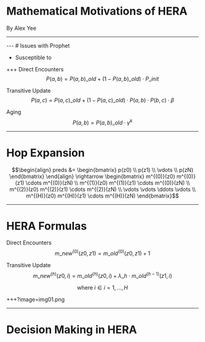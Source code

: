 # Mathematical Motivations of HERA

By Alex Yee

---
<canvas data-chart="radar">
<!-- 
{
 "data": {
  "labels": ["Delay", "Replicas", "Delivery Ratio"],
  "datasets": [
   {
    "data":[65,59,80,81,56,55,40],
    "label":"Prophet","backgroundColor":"rgba(20,220,220,.8)"
   },
   {
    "data":[1,19,98,45,77,12,55],
    "label":"Epidemic","backgroundColor":"rgba(30,219,20,.8)"
   },
   {
    "data":[28,48,40,19,86,27,90],
    "label":"Direct Delivery","backgroundColor":"rgba(220,120,120,.8)"
   }
  ]
 }, 
 "options": { "responsive": "true" }
}
-->
</canvas>
---
# Issues with Prophet

 - Susceptible to 

+++
Direct Encounters
$$P(a,b) = P(a,b)\_{old} + \left(1 - P(a,b)\_{old}\right) \cdot
    P\_{init}$$

Transitive Update
$$P(a,c) = P(a,c)\_{old} + \left(1 - P(a,c)\_{old}\right)\cdot
    P(a,b)\cdot P(b,c) \cdot \beta$$

Aging
$$P(a,b) = P(a,b)\_{old} \cdot \gamma^{k}$$

---
# Hop Expansion

$$\begin{align} preds &= \begin{bmatrix}
    p(z0) \\
    p(z1) \\
    \vdots \\
    p(zN) 
    \end{bmatrix}
\end{align} \rightarrow 
\begin{bmatrix}
    m^{(0)}(z0) m^{(0)}(z1) \cdots m^{(0)}(zN) \\
    m^{(1)}(z0) m^{(1)}(z1) \cdots m^{(0)}(zN) \\
    m^{(2)}(z0) m^{(2)}(z1) \cdots m^{(2)}(zN) \\
    \vdots \vdots \ddots \vdots \\
    m^{(H)}(z0) m^{(H)}(z1) \cdots m^{(H)}(zN)
\end{bmatrix}$$

---
# HERA Formulas

Direct Encounters
$$m\_{new}^{(0)}(z0,z1) = m\_{old}^{(0)}(z0,z1) + 1$$

Transitive Update
$$m\_{new}^{(h)}(z0, i) = m\_{old}^{(h)}(z0,i) + \lambda\_h \cdot
    m\_{old}^{(h-1)}(z1,i)$$

$$\text{where } i \in i=1,...,H$$

+++?image=img01.png
<!-- .slide: data-background-transition="none" -->

---
# Decision Making in HERA


